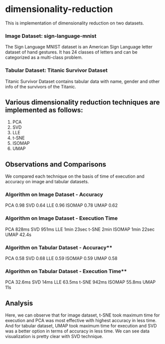 # dimensionality-reduction
This is implementation of dimensionality reduction on two datasets.

### Image Dataset: sign-language-mnist
The Sign Language MNIST dataset is an American Sign Language letter dataset of hand gestures. It has 24 classes of letters and can be categorized as a multi-class problem.

### Tabular Dataset: Titanic Survivor Dataset
Titanic Survivor Dataset contains tabular data with name, gender and other info of the survivors of the Titanic.

## Various dimensionality reduction techniques are implemented as follows:
1. PCA
2. SVD
3. LLE
4. t-SNE
5. ISOMAP
6. UMAP

## Observations and Comparisons
We compared each technique on the basis of time of execution and accuracy on image and tabular datasets.

### Algorithm on Image Dataset - Accuracy
PCA 0.98
SVD 0.64
LLE 0.96
ISOMAP 0.78
UMAP 0.62

### Algorithm on Image Dataset - Execution Time
PCA 828ms
SVD 951ms
LLE 1min 23sec
t-SNE 2min
ISOMAP 1min 22sec
UMAP 42.4s

### Algorithm on Tabular Dataset - Accuracy**
PCA	0.58
SVD	0.68
LLE	0.59
ISOMAP	0.59
UMAP	0.58

### Algorithm on Tabular Dataset - Execution Time** 
PCA	32.6ms
SVD	14ms
LLE	63.5ms
t-SNE	942ms
ISOMAP	55.8ms
UMAP	11s

## Analysis
Here, we can observe that for image dataset, t-SNE took maximum time for execution and PCA was most effective with highest accuracy in less time. And for tabular dataset, UMAP took maximum time for execution and SVD was a better option in terms of accuracy in less time. We can see data visualization is pretty clear with SVD technique.
